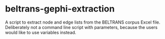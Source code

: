 # beltrans-gephi-extraction
A script to extract node and edge lists from the BELTRANS corpus Excel file. Deliberately not a command line script with parameters, because the users would like to use variables instead. 
